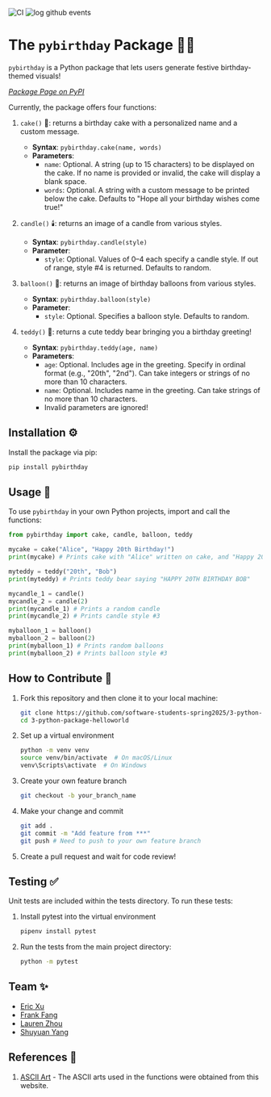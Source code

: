 ![CI](https://github.com/software-students-spring2025/3-python-package-helloworld/actions/workflows/ci.yml/badge.svg)
![log github events](https://github.com/software-students-spring2025/3-python-package-helloworld/actions/workflows/event-logger.yml/badge.svg)

# The `pybirthday` Package 🎉🎂

`pybirthday` is a Python package that lets users generate festive birthday-themed visuals!  

*[Package Page on PyPI](https://pypi.org/project/pybirthday/0.1.1/)*

Currently, the package offers four functions:

1. `cake()` 🍰: returns a birthday cake with a personalized name and a custom message.  
   - **Syntax**: `pybirthday.cake(name, words)`  
   - **Parameters**:  
     - `name`: Optional. A string (up to 15 characters) to be displayed on the cake. If no name is provided or invalid, the cake will display a blank space.
     - `words`: Optional. A string with a custom message to be printed below the cake. Defaults to "Hope all your birthday wishes come true!"

2. `candle()` 🕯️: returns an image of a candle from various styles.  
   - **Syntax**: `pybirthday.candle(style)`  
   - **Parameter**:
     - `style`: Optional. Values of 0–4 each specify a candle style. If out of range, style #4 is returned. Defaults to random.

3. `balloon()` 🎈: returns an image of birthday balloons from various styles.  
   - **Syntax**: `pybirthday.balloon(style)`  
   - **Parameter**:
     - `style`: Optional. Specifies a balloon style. Defaults to random.

4. `teddy()` 🧸: returns a cute teddy bear bringing you a birthday greeting!  
   - **Syntax**: `pybirthday.teddy(age, name)`  
   - **Parameters**:  
     - `age`: Optional. Includes age in the greeting. Specify in ordinal format (e.g., "20th", "2nd"). Can take integers or strings of no more than 10 characters.
     - `name`: Optional. Includes name in the greeting. Can take strings of no more than 10 characters.
     - Invalid parameters are ignored!

## Installation ⚙️

Install the package via pip:
```bash
pip install pybirthday
```

## Usage 📝

To use `pybirthday` in your own Python projects, import and call the functions:
```python
from pybirthday import cake, candle, balloon, teddy

mycake = cake("Alice", "Happy 20th Birthday!")
print(mycake) # Prints cake with "Alice" written on cake, and "Happy 20th Birthday!" at the bottom

myteddy = teddy("20th", "Bob")
print(myteddy) # Prints teddy bear saying "HAPPY 20TH BIRTHDAY BOB"

mycandle_1 = candle()
mycandle_2 = candle(2)
print(mycandle_1) # Prints a random candle
print(mycandle_2) # Prints candle style #3

myballoon_1 = balloon()
myballoon_2 = balloon(2)
print(myballoon_1) # Prints random balloons
print(myballoon_2) # Prints balloon style #3
```

## How to Contribute 🤝
1. Fork this repository and then clone it to your local machine:
   ```sh
   git clone https://github.com/software-students-spring2025/3-python-package-helloworld
   cd 3-python-package-helloworld
   ```
2. Set up a virtual environment
   ```sh
   python -m venv venv
   source venv/bin/activate  # On macOS/Linux
   venv\Scripts\activate  # On Windows
   ```
3. Create your own feature branch
   ```sh
   git checkout -b your_branch_name
   ```
4. Make your change and commit
   ```sh
   git add .
   git commit -m "Add feature from ***"
   git push # Need to push to your own feature branch
   ```
5. Create a pull request and wait for code review!

## Testing ✅
Unit tests are included within the tests directory. To run these tests:
1. Install pytest into the virtual environment
   ```sh
   pipenv install pytest
   ```
2. Run the tests from the main project directory: 
   ```sh
   python -m pytest
   ```

## Team ✨
- [Eric Xu](https://github.com/EricXu1244)
- [Frank Fang](https://github.com/FrankFangH)
- [Lauren Zhou](https://github.com/laurenlz)
- [Shuyuan Yang](https://github.com/shuyuanyyy)


## References 🔖
1. [ASCII Art](https://asciiart.website/index.php) - The ASCII arts used in the functions were obtained from this website.
